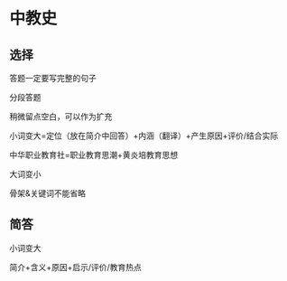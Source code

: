 # 中教史

## 选择

答题一定要写完整的句子

分段答题

稍微留点空白，可以作为扩充

小词变大=定位（放在简介中回答）+内涵（翻译）+产生原因+评价/结合实际

中华职业教育社=职业教育思潮+黄炎培教育思想

大词变小

骨架&关键词不能省略

## 简答

小词变大

简介+含义+原因+启示/评价/教育热点

